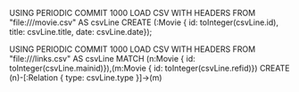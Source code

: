 USING PERIODIC COMMIT 1000
LOAD CSV WITH HEADERS FROM "file:///movie.csv" AS csvLine
CREATE (:Movie { id: toInteger(csvLine.id),
                  title: csvLine.title,
                  date: csvLine.date});

USING PERIODIC COMMIT 1000
LOAD CSV WITH HEADERS FROM "file:///links.csv" AS csvLine
MATCH (n:Movie { id: toInteger(csvLine.mainid)}),(m:Movie { id: toInteger(csvLine.refid)})
CREATE (n)-[:Relation { type: csvLine.type }]->(m)
